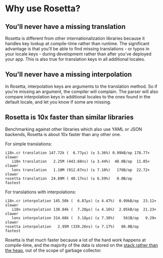 # Why use Rosetta?

## You'll never have a missing translation
Rosetta is different from other internationalization libraries because it
handles key lookup at compile-time rather than runtime. The significant
advantage is that you'll be able to find missing translations - or typos in
your locale keys - during development rather than after you've deployed your
app. This is also true for translation keys in all additional locales.

## You'll never have a missing interpolation
In Rosetta, interpolation keys are arguments to the translation method. So if
you're missing an argument, the compiler will complain. The parser will also
compare interpolation keys in additional locales to the ones found in the
default locale, and let you know if some are missing.

## Rosetta is 10x faster than similar libraries
Benchmarking against other libraries which also use YAML or JSON backends,
Rosetta is about 10x faster than any other one.

For simple translations:

```
i18n.cr translation 147.72k (  6.77µs) (± 3.36%) 0.99kB/op 178.77× slower
   i18n translation   2.25M (443.68ns) (± 3.44%)  48.0B/op  11.05× slower
   lens translation   1.10M (912.67ns) (± 7.10%)   176B/op  22.72× slower
rosetta translation  24.89M ( 40.17ns) (± 6.59%)   0.0B/op         fastest

```

For translations with interpolations:

```
i18n.cr interpolation 145.50k (  6.87µs) (± 4.47%)  0.99kB/op  23.12× slower
   i18n interpolation 138.84k (  7.20µs) (± 4.16%)  2.05kB/op  21.23× slower
   lens interpolation 314.68k (  3.18µs) (± 7.30%)    561B/op   9.29× slower
rosetta interpolation   2.95M (339.26ns) (± 7.17%)   80.0B/op         fastest
```

Rosetta is that much faster because a lot of the hard work happens at
compile-time, and the majority of the data is stored on the [stack
rather than the
heap](https://stackoverflow.com/questions/79923/what-and-where-are-the-stack-and-heap),
out of the scope of garbage collector.
